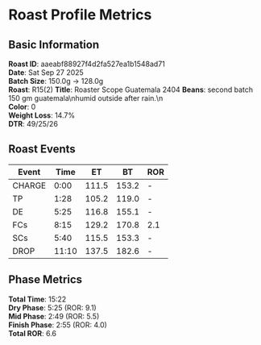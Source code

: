 # Roast Profile Metrics

## Basic Information
**Roast ID**: aaeabf88927f4d2fa527ea1b1548ad71  
**Date**: Sat Sep 27 2025  
**Batch Size**: 150.0g → 128.0g  
**Roast**: R15(2)
**Title**: Roaster Scope Guatemala 2404
**Beans**: second batch 150 gm guatemala\nhumid outside after rain.\n  
**Color**: 0  
**Weight Loss**: 14.7%  
**DTR**: 49/25/26  

## Roast Events

| Event | Time | ET | BT | ROR |
|-------|------|----|----|-----|
| CHARGE | 0:00 | 111.5 | 153.2 | - |
| TP | 1:28 | 105.2 | 119.0 | - |
| DE | 5:25 | 116.8 | 155.1 | - |
| FCs | 8:15 | 129.2 | 170.8 | 2.1 |
| SCs | 5:40 | 115.5 | 153.3 | - |
| DROP | 11:10 | 137.5 | 182.6 | - |

## Phase Metrics
**Total Time**: 15:22  
**Dry Phase**: 5:25 (ROR: 9.1)  
**Mid Phase**: 2:49 (ROR: 5.5)  
**Finish Phase**: 2:55 (ROR: 4.0)  
**Total ROR**: 6.6  
